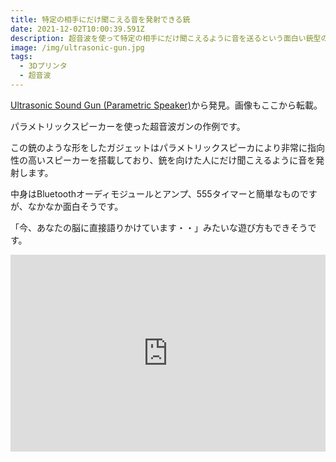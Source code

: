 ```yaml
---
title: 特定の相手にだけ聞こえる音を発射できる銃
date: 2021-12-02T10:00:39.591Z
description: 超音波を使って特定の相手にだけ聞こえるように音を送るという面白い銃型のガジェットを紹介します。
image: /img/ultrasonic-gun.jpg
tags:
  - 3Dプリンタ
  - 超音波
---
```

[Ultrasonic Sound Gun (Parametric Speaker)](https://www.hackster.io/ShaneB/ultrasonic-sound-gun-parametric-speaker-56381c)から発見。画像もここから転載。

パラメトリックスピーカーを使った超音波ガンの作例です。

この銃のような形をしたガジェットはパラメトリックスピーカにより非常に指向性の高いスピーカーを搭載しており、銃を向けた人にだけ聞こえるように音を発射します。

中身はBluetoothオーディモジュールとアンプ、555タイマーと簡単なものですが、なかなか面白そうです。

「今、あなたの脳に直接語りかけています・・」みたいな遊び方もできそうです。

<iframe width="100%" height="315" src="https://www.youtube.com/embed/TQOabMOMGoE" title="YouTube video player" frameborder="0" allow="accelerometer; autoplay; clipboard-write; encrypted-media; gyroscope; picture-in-picture" allowfullscreen></iframe>
